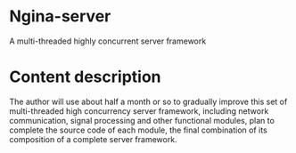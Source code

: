 # Ngina-server
A multi-threaded highly concurrent server framework

# Content description
The author will use about half a month or so to gradually improve this set of multi-threaded high concurrency server framework, including network communication, signal processing and other functional modules, plan to complete the source code of each module, the final combination of its composition of a complete server framework.
